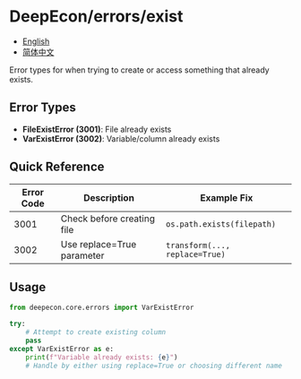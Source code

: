 # DeepEcon/errors/exist

- [English](README.md)
- [简体中文](README.zh-CN.md)

Error types for when trying to create or access something that already exists.

## Error Types

- **FileExistError (3001)**: File already exists
- **VarExistError (3002)**: Variable/column already exists

## Quick Reference

| Error Code | Description | Example Fix |
|------------|-------------|-------------|
| 3001 | Check before creating file | `os.path.exists(filepath)` |
| 3002 | Use replace=True parameter | `transform(..., replace=True)` |

## Usage

```python
from deepecon.core.errors import VarExistError

try:
    # Attempt to create existing column
    pass
except VarExistError as e:
    print(f"Variable already exists: {e}")
    # Handle by either using replace=True or choosing different name
```